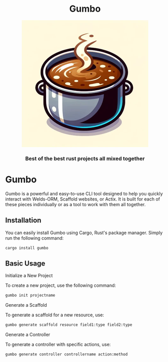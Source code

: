 

<div align="center">
  <h1>Gumbo</h1>
  <img src="https://raw.githubusercontent.com/lex148/gumbo/main/src/templates/logo.webp"/>
  <h3>Best of the best rust projects all mixed together</h3>
</div>

# Gumbo

Gumbo is a powerful and easy-to-use CLI tool designed to help you quickly interact with Welds-ORM, Scaffold websites, or Actix.
It is built for each of these pieces individually or as a tool to work with them all together.


## Installation

You can easily install Gumbo using Cargo, Rust's package manager. Simply run the following command:

```
cargo install gumbo
```


## Basic Usage

Initialize a New Project

To create a new project, use the following command:

```bash
gumbo init projectname
```

Generate a Scaffold

To generate a scaffold for a new resource, use:


```bash
gumbo generate scaffold resource field1:type field2:type
```

Generate a Controller

To generate a controller with specific actions, use:


```bash
gumbo generate controller controllername action:method
```

